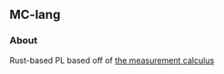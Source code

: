 ## MC-lang

### About
Rust-based PL based off of [the measurement calculus](https://arxiv.org/abs/quant-ph/0412135)
